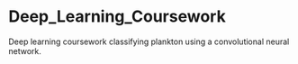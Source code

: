 # Deep_Learning_Coursework
Deep learning coursework classifying plankton using a convolutional neural network.
